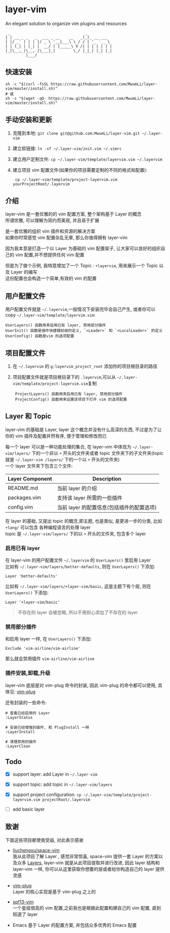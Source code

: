 # layer-vim
An elegant solution to organize vim plugins and resources  

	 _                                 _
	| | __ _ _   _  ___ _ __    __   _(_)_ __ ___
	| |/ _` | | | |/ _ \ '__|___\ \ / / | '_ ` _ \
	| | (_| | |_| |  __/ | |_____\ V /| | | | | | |
	|_|\__,_|\__, |\___|_|        \_/ |_|_| |_| |_|
			 |___/

## 快速安装

    sh -c "$(curl -fsSL https://raw.githubusercontent.com/MwumLi/layer-vim/master/install.sh)"
    # 或
    sh -c "$(wget -qO- https://raw.githubusercontent.com/MwumLi/layer-vim/master/install.sh)"

## 手动安装和更新

1. 克隆到本地: `git clone git@github.com:MwumLi/layer-vim.git ~/.layer-vim`  
2. 建立软链接: `ln -sf ~/.layer-vim/init.vim ~/.vimrc`
3. 建立用户定制文件: `cp ~/.layer-vim/template/layervim.vim ~/.layervim`  
4. 建立项目 vim 配置文件(如果你的项目需要定制的不同的格式和配置):  

        cp ~/.layer-vim/template/project-layervim.vim yourProjectRoot/.layervim

## 介绍

layer-vim 是一套优雅的的 vim 配置方案, 整个架构基于 Layer 的概念  
所谓优雅, 可以理解为简约而美观, 并且易于扩展  

是一套优雅的组织 vim 插件和资源的解决方案  
如果你时常感觉 vim 配置杂乱无章, 那么你值得拥有 layer-vim  

因为我本意是打造一个以 Layer 为基础的 vim 配置架子, 让大家可以良好的组织自己的 vim 配置,并不想提供任何 vim 配置  

但是为了做个示例, 我特意增加了一个 Topic : `+layervim`, 用来展示一个 Topic 以及 Layer 的编写  
这份配置也会构造一个简单,有效的 vim 的配置  

## 用户配置文件

用户配置文件就是 `~/.layervim`,一般情况下安装完毕会自己产生, 或者你可以 copy `~/.layer-vim/template/layervim.vim`:  

    UserLayers() 函数用来启用已有 layer, 禁用部分插件
    UserInit() 函数是插件快捷键前缀的定义, `<Leader>` 和 `<LocalLeader>` 的定义
    UserConfig() 函数是vim 的选项配置

## 项目配置文件

1. 在 `~/.layervim` 的 `g:layervim_project_root` 添加你的项目根目录的路径  
2. 项目配置文件就是项目根目录下的 `.layervim`,可以从 `~/.layer-vim/template/project-layervim.vim`复制  

        ProjectLayers() 函数用来启用已有 layer, 禁用部分插件
        ProjectConfig() 函数用来设置该项目下打开 vim 的选项配置

## Layer 和 Topic

layer-vim 的基础是 Layer, layer 这个概念并没有什么高深的东西, 不过是为了让你的 vim 插件及配置井然有序, 便于管理和修改而已  

每一个 layer 可以是一种功能处理的集合, 在 layer-vim 中体现为 `~/.layer-vim/layers/` 下的一个非以 `+` 开头的文件夹或者 topic 文件夹下的子文件夹(topic 就是 `~/.layer-vim /layers/` 下的一个以 `+` 开头的文件夹)  
一个 layer 文件夹下包含三个文件:  

| Layer Component | Description |
| --------------- | ----------- |
| README.md | 当前 layer 的介绍 |
| packages.vim |  支持该 layer 所需的一些插件 |
| config.vim | 当前 layer 的配置信息(包括插件的配置选项)|

在 layer 的基础, 又提出 topic 的概念,即主题, 也是类似, 是更进一步的分类, 比如 `+lang/` 可以包含
各种编程语言的处理 layer  
topic 是 `~/.layer-vim/layers/` 下的以 `+` 开头的文件夹, 包含多个 layer  

### 启用已有 layer

在 layer-vim 的用户配置文件 `~/.layervim` 的 `UserLayers()` 里启用 Layer  
比如有 `~/.layer-vim/layers/better-defaults`, 则在 `UserLayers()` 下添加:  

    Layer 'better-defaults'

比如有 `~/.layer-vim/layers/+layer-vim/basic`, 这是主题下有个层, 则在 `UserLayers()` 下添加:  

    Layer '+layer-vim/basic'


> 不存在的 layer 会被忽略, 所以不用担心添加了不存在的 layer

### 禁用部分插件

和启用 layer 一样, 在 `UserLayers()` 下添加:  

    Exclude 'vim-airline/vim-airline'

那么就会禁用插件 `vim-airline/vim-airline`  

### 插件安装,卸载,升级

layer-vim 底层是对  vim-plug 命令的封装, 因此 vim-plug 的命令都可以使用, 具体见: [vim-plug][vim-plug]  

还有封装的一些命令:  

    # 查看已经启用的 Layer
    :LayerStatus

    # 安装已经增强的插件, 和 PlugInstall 一样
    :LayerInstall

    # 清理禁用的插件
    :LayerClean

## Todo

- [x] support layer: add Layer in `~/.layer-vim`  
- [x] support topic: add topic in `~/.layer-vim/layers`  
- [x] support project configuration: `cp ~/.layer-vim/template/project-layervim.vim projectRoot/.layervim`  
- [ ] add basic layer  


## 致谢

下面这些项目都使我受益, 对此表示感谢  

* [liuchengxu/space-vim][liuchengxu/space-vim]  
  我从此项目了解 Layer , 感觉非常惊喜, space-vim 提供一套 Layer 的方案以及众多 [Layers][space-vim-layer], layer-vim 就是从此项目提取并进行改进, 因此 layer 结构和 layer-vim 一样, 你可以从这里获取你想要的层或者给你构造自己的 layer 提供灵感  

* [vim-plug][vim-plug]  
  Layer 的核心实现是基于 vim-plug 之上的  

* [spf13-vim](https://github.com/spf13/spf13-vim)  
   一个星级很高的 vim 配置,之前我也是根据此配置构建自己的 vim 配置, 直到知道了 layer  

* [spacemacs]: https://github.com/syl20bnr/spacemacs  
  Emacs 基于 Layer 的配置方案, 并包括众多优秀的 Emacs 配置  

[liuchengxu/space-vim]:  https://github.com/liuchengxu/space-vim
[space-vim-layer]: https://github.com/liuchengxu/space-vim/tree/master/layers
[spacemacs]: https://github.com/syl20bnr/spacemacs
[vim-plug]:https://github.com/junegunn/vim-plug
